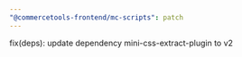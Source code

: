 ```yaml
---
"@commercetools-frontend/mc-scripts": patch
---
```


fix(deps): update dependency mini-css-extract-plugin to v2
